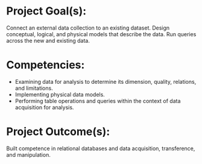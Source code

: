 # Project Goal(s):
Connect an external data collection to an existing dataset. Design conceptual, logical, and physical models that describe the data. Run queries across the new and existing data.

# Competencies:
- Examining data for analysis to determine its dimension, quality, relations, and limitations.
- Implementing physical data models.
- Performing table operations and queries within the context of data acquisition for analysis.

# Project Outcome(s): 
Built competence in relational databases and data acquisition, transference, and manipulation.
